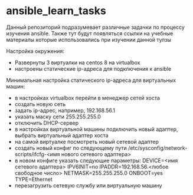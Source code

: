 # ansible_learn_tasks

Данный репозиторий подразумевает различные задачки по процессу изучения ansible.
Также тут будут появляться ссылки на учебные материалы которые использовались при изучении данной тулзы

Настройка окружения:
* Развернуты 3 виртуалки на centos 8 на virtualbox
* настроены статические ip-адреса для подключения к ansible

Минимальная настройка статического ip-адреса для виртуальных машин:
* в настройках virtualbox перейти в менеджер сетей хоста
* создать новую сеть
* задать ip-адрес, например, 192.168.56.1
* указать маску сети 255.255.255.0
* отключить DHCP-сервер
* в настройках виртуальной машины подключить новый адаптер, выбрать виртуальный адаптер хоста
* на самой виртуалке посмотреть новый сетевой адаптер
* создать новый конфиг по следующему пути /etc/sysconfig/network-scripts/ifcfg-<имя нового сетевого адаптера>
* в новом конфиге указать следующие параметры:
    DEVICE=<имя сетевого адаптера>
    IPV6INIT=no
    IPADDR=192.168.56.<любое свободное число>
    NETMASK=255.255.255.0
    ONBOOT=yes
    TYPE=Ethernet
* перезагрузить сетевую службу или виртуальную машину
